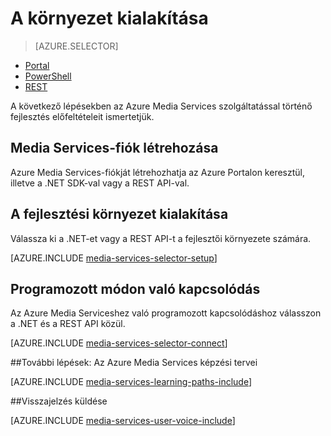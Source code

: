 <properties
    pageTitle="A környezet kialakítása | Microsoft Azure"
    description="Környezet kialakítása az Azure Media Services segítségével történő fejlesztéshez."
    services="media-services"
    documentationCenter=""
    authors="Juliako"
    manager="erikre"
    editor=""/>

<tags
    ms.service="media-services"
    ms.workload="media"
    ms.tgt_pltfrm="na"
    ms.devlang="na"
    ms.topic="get-started-article"
    ms.date="10/12/2016"
    ms.author="juliako"/>


# <a name="set-up-your-environment"></a>A környezet kialakítása

> [AZURE.SELECTOR]
- [Portal](media-services-portal-create-account.md)
- [PowerShell](media-services-manage-with-powershell.md)
- [REST](https://msdn.microsoft.com/library/azure/dn167014.aspx)
<a id="create_account"></a>

A következő lépésekben az Azure Media Services szolgáltatással történő fejlesztés előfeltételeit ismertetjük.

## <a name="create-a-media-services-account"></a>Media Services-fiók létrehozása

Azure Media Services-fiókját létrehozhatja az Azure Portalon keresztül, illetve a .NET SDK-val vagy a REST API-val.

<a id="setup_dev_env"></a>
## <a name="set-up-the-development-environment"></a>A fejlesztési környezet kialakítása  

Válassza ki a .NET-et vagy a REST API-t a fejlesztői környezete számára.

[AZURE.INCLUDE [media-services-selector-setup](../../includes/media-services-selector-setup.md)]

<a id="connect"></a>
## <a name="connect-programmatically"></a>Programozott módon való kapcsolódás

Az Azure Media Serviceshez való programozott kapcsolódáshoz válasszon a .NET és a REST API közül.

[AZURE.INCLUDE [media-services-selector-connect](../../includes/media-services-selector-connect.md)]


##<a name="next-steps:-azure-media-services-learning-paths"></a>További lépések: Az Azure Media Services képzési tervei

[AZURE.INCLUDE [media-services-learning-paths-include](../../includes/media-services-learning-paths-include.md)]

##<a name="provide-feedback"></a>Visszajelzés küldése

[AZURE.INCLUDE [media-services-user-voice-include](../../includes/media-services-user-voice-include.md)]




<!--HONumber=Oct16_HO3-->



